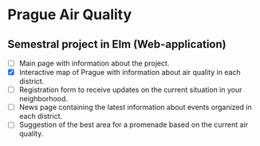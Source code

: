 # Prague Air Quality
## Semestral project in Elm (Web-application)

- [ ] Main page with information about the project.
- [x] Interactive map of Prague with information about air quality in each district.
- [ ] Registration form to receive updates on the current situation in your neighborhood.
- [ ] News page containing the latest information about events organized in each district.
- [ ] Suggestion of the best area for a promenade based on the current air quality.
